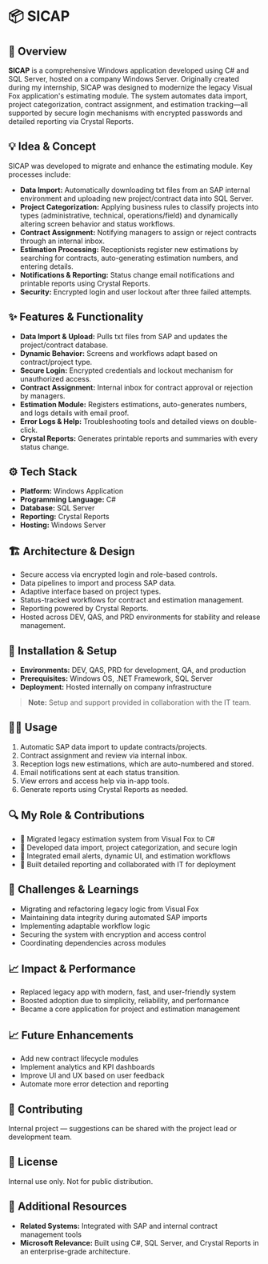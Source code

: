 # 📦 SICAP

## 🧭 Overview
**SICAP** is a comprehensive Windows application developed using C# and SQL Server, hosted on a company Windows Server. Originally created during my internship, SICAP was designed to modernize the legacy Visual Fox application's estimating module. The system automates data import, project categorization, contract assignment, and estimation tracking—all supported by secure login mechanisms with encrypted passwords and detailed reporting via Crystal Reports.

## 💡 Idea & Concept
SICAP was developed to migrate and enhance the estimating module. Key processes include:
- **Data Import:** Automatically downloading txt files from an SAP internal environment and uploading new project/contract data into SQL Server.
- **Project Categorization:** Applying business rules to classify projects into types (administrative, technical, operations/field) and dynamically altering screen behavior and status workflows.
- **Contract Assignment:** Notifying managers to assign or reject contracts through an internal inbox.
- **Estimation Processing:** Receptionists register new estimations by searching for contracts, auto-generating estimation numbers, and entering details.
- **Notifications & Reporting:** Status change email notifications and printable reports using Crystal Reports.
- **Security:** Encrypted login and user lockout after three failed attempts.

## ✨ Features & Functionality
- **Data Import & Upload:** Pulls txt files from SAP and updates the project/contract database.
- **Dynamic Behavior:** Screens and workflows adapt based on contract/project type.
- **Secure Login:** Encrypted credentials and lockout mechanism for unauthorized access.
- **Contract Assignment:** Internal inbox for contract approval or rejection by managers.
- **Estimation Module:** Registers estimations, auto-generates numbers, and logs details with email proof.
- **Error Logs & Help:** Troubleshooting tools and detailed views on double-click.
- **Crystal Reports:** Generates printable reports and summaries with every status change.

## ⚙️ Tech Stack
- **Platform:** Windows Application
- **Programming Language:** C#
- **Database:** SQL Server
- **Reporting:** Crystal Reports
- **Hosting:** Windows Server

## 🏗 Architecture & Design
- Secure access via encrypted login and role-based controls.
- Data pipelines to import and process SAP data.
- Adaptive interface based on project types.
- Status-tracked workflows for contract and estimation management.
- Reporting powered by Crystal Reports.
- Hosted across DEV, QAS, and PRD environments for stability and release management.

## 🚀 Installation & Setup
- **Environments:** DEV, QAS, PRD for development, QA, and production
- **Prerequisites:** Windows OS, .NET Framework, SQL Server
- **Deployment:** Hosted internally on company infrastructure

> **Note:** Setup and support provided in collaboration with the IT team.

## 🧑‍💻 Usage
1. Automatic SAP data import to update contracts/projects.
2. Contract assignment and review via internal inbox.
3. Reception logs new estimations, which are auto-numbered and stored.
4. Email notifications sent at each status transition.
5. View errors and access help via in-app tools.
6. Generate reports using Crystal Reports as needed.

## 🔍 My Role & Contributions
- 💼 Migrated legacy estimation system from Visual Fox to C#
- 🧱 Developed data import, project categorization, and secure login
- 🐞 Integrated email alerts, dynamic UI, and estimation workflows
- 🤝 Built detailed reporting and collaborated with IT for deployment

## 🧗 Challenges & Learnings
- Migrating and refactoring legacy logic from Visual Fox
- Maintaining data integrity during automated SAP imports
- Implementing adaptable workflow logic
- Securing the system with encryption and access control
- Coordinating dependencies across modules

## 📈 Impact & Performance
- Replaced legacy app with modern, fast, and user-friendly system
- Boosted adoption due to simplicity, reliability, and performance
- Became a core application for project and estimation management

## 📈 Future Enhancements
- Add new contract lifecycle modules
- Implement analytics and KPI dashboards
- Improve UI and UX based on user feedback
- Automate more error detection and reporting

## 🤝 Contributing
Internal project — suggestions can be shared with the project lead or development team.

## 🪪 License
Internal use only. Not for public distribution.

## 🔗 Additional Resources
- **Related Systems:** Integrated with SAP and internal contract management tools
- **Microsoft Relevance:** Built using C#, SQL Server, and Crystal Reports in an enterprise-grade architecture.